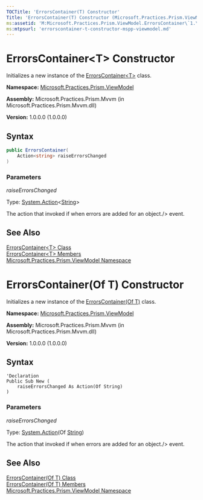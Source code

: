 ```yaml
---
TOCTitle: 'ErrorsContainer(T) Constructor'
Title: 'ErrorsContainer(T) Constructor (Microsoft.Practices.Prism.ViewModel)'
ms:assetid: 'M:Microsoft.Practices.Prism.ViewModel.ErrorsContainer\`1.\#ctor(System.Action{System.String})'
ms:mtpsurl: 'errorscontainer-t-constructor-mspp-viewmodel.md'
---
```



# ErrorsContainer&lt;T&gt; Constructor

Initializes a new instance of the [ErrorsContainer&lt;T&gt;](/patterns-practices/reference/errorscontainer-t-class-mspp-viewmodel) class.

**Namespace:** [Microsoft.Practices.Prism.ViewModel](/patterns-practices/reference/mspp-viewmodel-namespace)

**Assembly:** Microsoft.Practices.Prism.Mvvm (in Microsoft.Practices.Prism.Mvvm.dll)

**Version:** 1.0.0.0 (1.0.0.0)

## Syntax

```C#
public ErrorsContainer(
	Action<string> raiseErrorsChanged
)
```
### Parameters

*raiseErrorsChanged*

Type: [System.Action](http://msdn.microsoft.com/en-us/library/018hxwa8)&lt;[String](http://msdn.microsoft.com/en-us/library/s1wwdcbf)&gt;

The action that invoked if when errors are added for an object./&gt; event.

## See Also

[ErrorsContainer&lt;T&gt; Class](/patterns-practices/reference/errorscontainer-t-class-mspp-viewmodel)<br/>
[ErrorsContainer&lt;T&gt; Members](/patterns-practices/reference/errorscontainer-t-members-mspp-viewmodel)<br/>
[Microsoft.Practices.Prism.ViewModel Namespace](/patterns-practices/reference/mspp-viewmodel-namespace)<br/>

# ErrorsContainer(Of T) Constructor

Initializes a new instance of the [ErrorsContainer(Of T)](/patterns-practices/reference/errorscontainer-t-class-mspp-viewmodel) class.

**Namespace:** [Microsoft.Practices.Prism.ViewModel](/patterns-practices/reference/mspp-viewmodel-namespace)

**Assembly:** Microsoft.Practices.Prism.Mvvm (in Microsoft.Practices.Prism.Mvvm.dll)

**Version:** 1.0.0.0 (1.0.0.0)

## Syntax

```VB
'Declaration
Public Sub New ( 
	raiseErrorsChanged As Action(Of String)
)
```
### Parameters

*raiseErrorsChanged*

Type: [System.Action](http://msdn.microsoft.com/en-us/library/018hxwa8)(Of [String](http://msdn.microsoft.com/en-us/library/s1wwdcbf))

The action that invoked if when errors are added for an object./&gt; event.

## See Also

[ErrorsContainer(Of T) Class](/patterns-practices/reference/errorscontainer-t-class-mspp-viewmodel)<br/>
[ErrorsContainer(Of T) Members](/patterns-practices/reference/errorscontainer-t-members-mspp-viewmodel)<br/>
[Microsoft.Practices.Prism.ViewModel Namespace](/patterns-practices/reference/mspp-viewmodel-namespace)<br/>